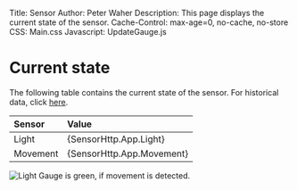﻿Title: Sensor
Author: Peter Waher
Description: This page displays the current state of the sensor.
Cache-Control: max-age=0, no-cache, no-store
CSS: Main.css
Javascript: UpdateGauge.js

Current state
============================

The following table contains the current state of the sensor.
For historical data, click [here](/History.md).

| Sensor    | Value                     |
|:----------|:--------------------------|
| Light     | {SensorHttp.App.Light}    |
| Movement  | {SensorHttp.App.Movement} |

![Light Gauge is green, if movement is detected.](/Momentary)

